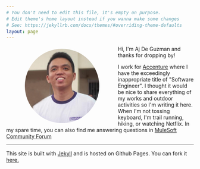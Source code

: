 ```yaml
---
# You don't need to edit this file, it's empty on purpose.
# Edit theme's home layout instead if you wanna make some changes
# See: https://jekyllrb.com/docs/themes/#overriding-theme-defaults
layout: page
---
```


<img style="float:left; object-fit: cover; border-radius:50%; margin: 8px 50px" width="200" height="200" src="assets/profile.jpg" alt="Profile">

Hi, I'm Aj De Guzman and thanks for dropping by!

I work for [Accenture](https://www.accenture.com/ph-en) where I have the exceedingly inappropriate title of "Software Engineer". I thought it would be nice to share everything of my works and outdoor activities so I'm writing it here. When I'm not tossing keyboard, I'm trail running, hiking, or watching Netflix. In my spare time, you can also find me answering questions in [MuleSoft Community Forum](https://help.mulesoft.com/s/profile/0052T00000BzGrSQAV)

<hr>

This site is built with [Jekyll](https://jekyllrb.com) and is hosted on Github Pages. You can fork it [here.](https://github.com/ajdeguzman/ajdeguzman.github.io)
